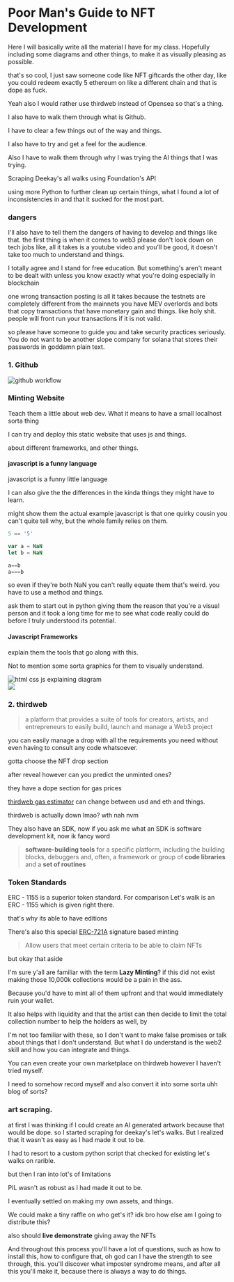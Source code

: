 # Poor Man's Guide to NFT Development

Here I will basically write all the material I have for my class.
Hopefully including some diagrams and other things, to make it as visually pleasing as possible.


that's so cool, I just saw someone code like NFT giftcards the other day, like you could redeem exactly 5 ethereum on like a different chain and that is dope as fuck.

Yeah also I would rather use thirdweb instead of Opensea so that's a thing.

I also have to walk them through what is Github.

I have to clear a few things out of the way and things.


I also have to try and get a feel for the audience.


Also I have to walk them through why I was trying the AI things that I was trying.

Scraping Deekay's all walks using Foundation's API

using more Python to further clean up certain things, what I found a lot of inconsistencies in and that it sucked for the most part.

### dangers

I'll also have to tell them the dangers of having to develop and things like that. the first thing is when it comes to web3 please don't look down on tech jobs like, all it takes is a youtube video and you'll be good, it doesn't take too much to understand and things.

I totally agree and I stand for free education. But something's aren't meant to be dealt with unless you know exactly what you're doing especially in blockchain

one wrong transaction posting is all it takes because the testnets are completely different from the mainnets you have MEV overlords and bots that copy transactions that have monetary gain and things. like holy shit. people will front run your transactions if it is not valid.

so please have someone to guide you and take security practices seriously. You do not want to be another slope company for solana that stores their passwords in goddamn plain text.

### 1. Github

![github workflow](github-workflow.png)  


### Minting Website
Teach them a little about web dev.
What it means to have a small localhost sorta thing

I can try and deploy this static website that uses js and things.

about different frameworks, and other things.

#### javascript is a funny language

javascript is a funny little language

I can also give the the differences in the kinda things they might have to learn.

might show them the actual example
javascript is that one quirky cousin you can't quite tell why, but the whole family relies on them.

```js
5 == '5'
```

```js
var a = NaN
let b = NaN

a==b
a===b
```

so even if they're both NaN you can't really equate them that's weird.
you have to use a method and things.

ask them to start out in python giving them the reason that you're a visual person and it took a long time for me to see what code really could do before I truly understood its potential.

#### Javascript Frameworks
explain them the tools that go along with this.

Not to mention some sorta graphics for them to visually understand.


![html css js explaining diagram](html-css-js.png)  
![](html-css-js-diagram.png)  

### 2. thirdweb

> a platform that provides a suite of tools for creators, artists, and entrepreneurs to easily build, launch and manage a Web3 project

you can easily manage a drop with all the requirements you need without even having to consult any code whatsoever.

gotta choose the NFT drop section

after reveal however can you predict the unminted ones?

they have a dope section for gas prices

[thirdweb gas estimator](https://thirdweb.com/gas)
can change between usd and eth and things.

thirdweb is actually down lmao? wth nah nvm

They also have an SDK, now if you ask me what an SDK is
software development kit, now ik fancy word
> **software-building tools** for a specific platform, including the building blocks, debuggers and, often, a framework or group of **code libraries** and a **set of routines**

### Token Standards
ERC - 1155 is a superior token standard. For comparison Let's walk is an ERC - 1155 which is given right there.

that's why its able to have editions

There's also this special [ERC-721A](https://portal.thirdweb.com/pre-built-contracts/signature-drop)
signature based minting

> Allow users that meet certain criteria to be able to claim NFTs

but okay that aside

I'm sure y'all are familiar with the term **Lazy Minting**?
if this did not exist making those 10,000k collections would be a pain in the ass.

Because you'd have to mint all of them upfront and that would immediately ruin your wallet.

It also helps with liquidity and that the artist can then decide to limit the total collection number to help the holders as well, by 

I'm not too familiar with these, so I don't want to make false promises or talk about things that I don't understand. But what I do understand is the web2 skill and how you can integrate and things.

You can even create your own marketplace on thirdweb however I haven't tried myself.

I need to somehow record myself and also convert it into some sorta uhh blog of sorts? 


### art scraping.

at first I was thinking if I could create an AI generated artwork because that would be dope. so I started scraping for deekay's let's walks. But I realized that it wasn't as easy as I had made it out to be.

I had to resort to a custom python script that checked for existing let's walks on rarible.

but then I ran into lot's of limitations

PIL wasn't as robust as I had made it out to be.

I eventually settled on making my own assets, and things.

We could make a tiny raffle on who get's it? idk bro how else am I going to distribute this?

also should
**live demonstrate** giving away the NFTs

And throughout this process you'll have a lot of questions, such as how to install this, how to configure that, oh god can I have the strength to see through, this. you'll discover what imposter syndrome means, and after all this you'll make it, because there is always a way to do things.

